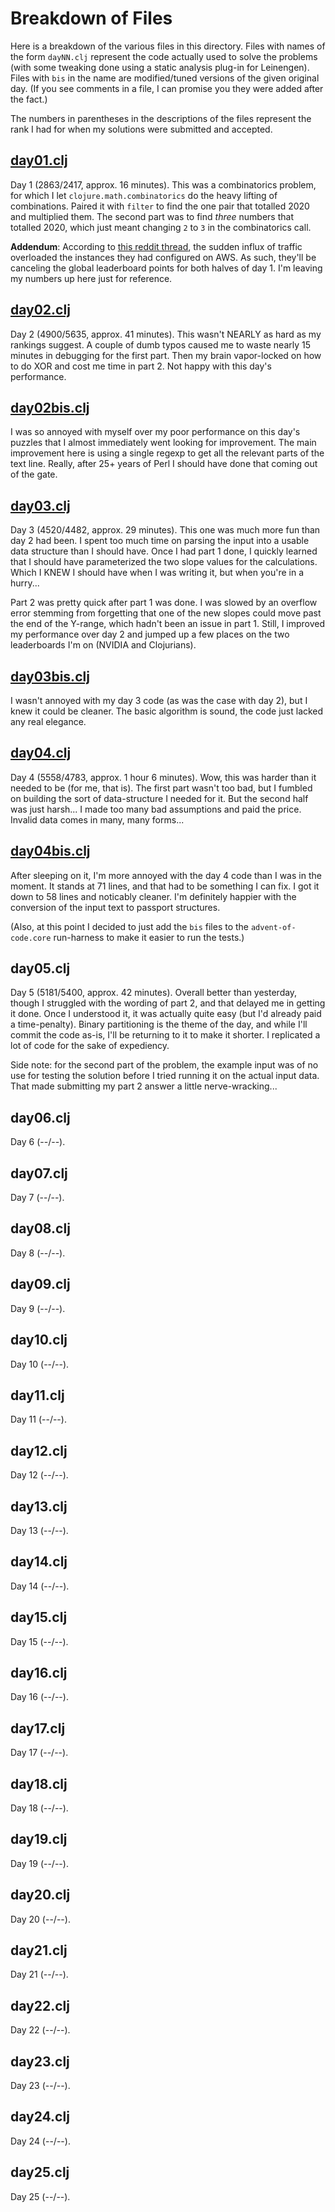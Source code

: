 # Breakdown of Files

Here is a breakdown of the various files in this directory. Files with names of the form `dayNN.clj` represent the code actually used to solve the problems (with some tweaking done using a static analysis plug-in for Leinengen). Files with `bis` in the name are modified/tuned versions of the given original day. (If you see comments in a file, I can promise you they were added after the fact.)

The numbers in parentheses in the descriptions of the files represent the rank I had for when my solutions were submitted and accepted.

## [day01.clj](day01.clj)

Day 1 (2863/2417, approx. 16 minutes). This was a combinatorics problem, for which I let `clojure.math.combinatorics` do the heavy lifting of combinations. Paired it with `filter` to find the one pair that totalled 2020 and multiplied them. The second part was to find *three* numbers that totalled 2020, which just meant changing `2` to `3` in the combinatorics call.

**Addendum**: According to [this reddit thread](https://www.reddit.com/r/adventofcode/comments/k4ejjz/2020_day_1_unlock_crash_postmortem/), the sudden influx of traffic overloaded the instances they had configured on AWS. As such, they'll be canceling the global leaderboard points for both halves of day 1. I'm leaving my numbers up here just for reference.

## [day02.clj](day02.clj)

Day 2 (4900/5635, approx. 41 minutes). This wasn't NEARLY as hard as my rankings suggest. A couple of dumb typos caused me to waste nearly 15 minutes in debugging for the first part. Then my brain vapor-locked on how to do XOR and cost me time in part 2. Not happy with this day's performance.

## [day02bis.clj](day02bis.clj)

I was so annoyed with myself over my poor performance on this day's puzzles that I almost immediately went looking for improvement. The main improvement here is using a single regexp to get all the relevant parts of the text line. Really, after 25+ years of Perl I should have done that coming out of the gate.

## [day03.clj](day03.clj)

Day 3 (4520/4482, approx. 29 minutes). This one was much more fun than day 2 had been. I spent too much time on parsing the input into a usable data structure than I should have. Once I had part 1 done, I quickly learned that I should have parameterized the two slope values for the calculations. Which I KNEW I should have when I was writing it, but when you're in a hurry...

Part 2 was pretty quick after part 1 was done. I was slowed by an overflow error stemming from forgetting that one of the new slopes could move past the end of the Y-range, which hadn't been an issue in part 1. Still, I improved my performance over day 2 and jumped up a few places on the two leaderboards I'm on (NVIDIA and Clojurians).

## [day03bis.clj](day03bis.clj)

I wasn't annoyed with my day 3 code (as was the case with day 2), but I knew it could be cleaner. The basic algorithm is sound, the code just lacked any real elegance.

## [day04.clj](day04.clj)

Day 4 (5558/4783, approx. 1 hour 6 minutes). Wow, this was harder than it needed to be (for me, that is). The first part wasn't too bad, but I fumbled on building the sort of data-structure I needed for it. But the second half was just harsh... I made too many bad assumptions and paid the price. Invalid data comes in many, many forms...

## [day04bis.clj](day04bis.clj)

After sleeping on it, I'm more annoyed with the day 4 code than I was in the moment. It stands at 71 lines, and that had to be something I can fix. I got it down to 58 lines and noticably cleaner. I'm definitely happier with the conversion of the input text to passport structures.

(Also, at this point I decided to just add the `bis` files to the `advent-of-code.core` run-harness to make it easier to run the tests.)

## day05.clj

Day 5 (5181/5400, approx. 42 minutes). Overall better than yesterday, though I struggled with the wording of part 2, and that delayed me in getting it done. Once I understood it, it was actually quite easy (but I'd already paid a time-penalty). Binary partitioning is the theme of the day, and while I'll commit the code as-is, I'll be returning to it to make it shorter. I replicated a lot of code for the sake of expediency.

Side note: for the second part of the problem, the example input was of no use for testing the solution before I tried running it on the actual input data. That made submitting my part 2 answer a little nerve-wracking...

## day06.clj

Day 6 (--/--).

## day07.clj

Day 7 (--/--).

## day08.clj

Day 8 (--/--).

## day09.clj

Day 9 (--/--).

## day10.clj

Day 10 (--/--).

## day11.clj

Day 11 (--/--).

## day12.clj

Day 12 (--/--).

## day13.clj

Day 13 (--/--).

## day14.clj

Day 14 (--/--).

## day15.clj

Day 15 (--/--).

## day16.clj

Day 16 (--/--).

## day17.clj

Day 17 (--/--).

## day18.clj

Day 18 (--/--).

## day19.clj

Day 19 (--/--).

## day20.clj

Day 20 (--/--).

## day21.clj

Day 21 (--/--).

## day22.clj

Day 22 (--/--).

## day23.clj

Day 23 (--/--).

## day24.clj

Day 24 (--/--).

## day25.clj

Day 25 (--/--).
